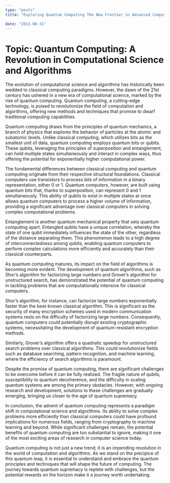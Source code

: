 ```yaml
---
type: "posts"
title: "Exploring Quantum Computing The New Frontier in Advanced Computational Science"

date: "2013-08-31"
---
```


# Topic: Quantum Computing: A Revolution in Computational Science and Algorithms

The evolution of computational science and algorithms has historically been wedded to classical computing paradigms. However, the dawn of the 21st century has ushered in a new era of computational science, marked by the rise of quantum computing. Quantum computing, a cutting-edge technology, is poised to revolutionize the field of computation and algorithms, offering new methods and techniques that promise to dwarf traditional computing capabilities.

Quantum computing draws from the principles of quantum mechanics, a branch of physics that explores the behavior of particles at the atomic and subatomic levels. Unlike classical computing, which utilizes bits as the smallest unit of data, quantum computing employs quantum bits or qubits. These qubits, leveraging the principles of superposition and entanglement, can hold multiple states simultaneously and interact in complex ways, thus offering the potential for exponentially higher computational power.

The fundamental differences between classical computing and quantum computing originate from their respective structural foundations. Classical computers use transistors to process bits of information in a binary representation, either 0 or 1. Quantum computers, however, are built using quantum bits that, thanks to superposition, can represent 0 and 1 simultaneously. This ability of qubits to exist in multiple states at once allows quantum computers to process a higher volume of information, providing a significant advantage over classical computers in solving complex computational problems.

Entanglement is another quantum mechanical property that sets quantum computing apart. Entangled qubits have a unique correlation, whereby the state of one qubit immediately influences the state of the other, regardless of the distance separating them. This phenomenon leads to a high degree of interconnectedness among qubits, enabling quantum computers to perform complex calculations more efficiently and accurately than their classical counterparts.

As quantum computing matures, its impact on the field of algorithms is becoming more evident. The development of quantum algorithms, such as Shor’s algorithm for factorizing large numbers and Grover’s algorithm for unstructured search, has demonstrated the potential of quantum computing in tackling problems that are computationally intensive for classical computers.

Shor’s algorithm, for instance, can factorize large numbers exponentially faster than the best-known classical algorithm. This is significant as the security of many encryption schemes used in modern communication systems rests on the difficulty of factorizing large numbers. Consequently, quantum computers could potentially disrupt existing cryptographic systems, necessitating the development of quantum-resistant encryption methods.

Similarly, Grover’s algorithm offers a quadratic speedup for unstructured search problems over classical algorithms. This could revolutionize fields such as database searching, pattern recognition, and machine learning, where the efficiency of search algorithms is paramount.

Despite the promise of quantum computing, there are significant challenges to be overcome before it can be fully realized. The fragile nature of qubits, susceptibility to quantum decoherence, and the difficulty in scaling quantum systems are among the primary obstacles. However, with ongoing research and development, solutions to these challenges are gradually emerging, bringing us closer to the age of quantum supremacy.

In conclusion, the advent of quantum computing represents a paradigm shift in computational science and algorithms. Its ability to solve complex problems more efficiently than classical computers could have profound implications for numerous fields, ranging from cryptography to machine learning and beyond. While significant challenges remain, the potential benefits of quantum computing are too substantial to ignore, making it one of the most exciting areas of research in computer science today.

Quantum computing is not just a new trend; it is an impending revolution in the world of computation and algorithms. As we stand on the precipice of this quantum leap, it is essential to understand and embrace the quantum principles and techniques that will shape the future of computing. The journey towards quantum supremacy is replete with challenges, but the potential rewards on the horizon make it a journey worth undertaking.

